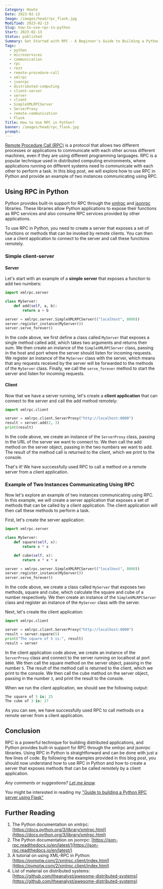 ```yaml
---
Category: Howto
Date: 2023-02-13
Image: /images/head/rpc_flask.jpg
Modified: 2023-02-13
Slug: how-to-use-rpc-in-python
Start: 2023-02-13
Status: published
Summary: Get Started with RPC - A Beginner's Guide to Building a Python RPC Server Using xmlrpc and jsonrpc.
Tags:
  - python
  - microservices
  - communication
  - rpc
  - rest
  - remote-procedure-call
  - xmlrpc
  - jsonrpc
  - distributed-computing
  - client-server
  - server
  - client
  - SimpleXMLRPCServer
  - ServerProxy
  - remote-communication
  - Flask
Title: How to Use RPC in Python?
banner: /images/head/rpc_flask.jpg
prompt:
---
```


[Remote Procedure Call (RPC)](https://en.wikipedia.org/wiki/Remote_procedure_call) is a protocol that allows two different processes or applications to communicate with each other across different machines, even if they are using different programming languages. RPC is a popular technique used in distributed computing environments, where applications running on different systems need to communicate with each other to perform a task. In this blog post, we will explore how to use RPC in Python and provide an example of two instances communicating using RPC.

## Using RPC in Python

Python provides built-in support for RPC through the [xmlrpc](https://docs.python.org/3/library/xmlrpc.html) and [jsonrpc](https://json-rpc.readthedocs.io/en/latest/) libraries. These libraries allow Python applications to expose their functions as RPC services and also consume RPC services provided by other applications.

To use RPC in Python, you need to create a server that exposes a set of functions or methods that can be invoked by remote clients. You can then use a client application to connect to the server and call these functions remotely.

### Simple client-server

#### Server

Let's start with an example of a **simple server** that exposes a function to add two numbers:

```python
import xmlrpc.server

class MyServer:
    def add(self, a, b):
        return a + b

server = xmlrpc.server.SimpleXMLRPCServer(("localhost", 8000))
server.register_instance(MyServer())
server.serve_forever()

```

In the code above, we first define a class called `MyServer` that exposes a single method called add, which takes two arguments and returns their sum. We then create an instance of the `SimpleXMLRPCServer` class, passing in the host and port where the server should listen for incoming requests. We register an instance of the `MyServer` class with the server, which means that any requests received by the server will be forwarded to the methods of the `MyServer` class. Finally, we call the `serve_forever` method to start the server and listen for incoming requests.

#### Client

Now that we have a server running, let's create a **client application** that can connect to the server and call the add method remotely:

```python
import xmlrpc.client

server = xmlrpc.client.ServerProxy("http://localhost:8000")
result = server.add(2, 3)
print(result)

```

In the code above, we create an instance of the `ServerProxy` class, passing in the URL of the server we want to connect to. We then call the add method on the server object, passing in the two numbers we want to add. The result of the method call is returned to the client, which we print to the console.

That's it! We have successfully used RPC to call a method on a remote server from a client application.

### Example of Two Instances Communicating Using RPC

Now let's explore an example of two instances communicating using RPC. In this example, we will create a server application that exposes a set of methods that can be called by a client application. The client application will then call these methods to perform a task.

First, let's create the server application:

```python
import xmlrpc.server

class MyServer:
    def square(self, x):
        return x * x

    def cube(self, x):
        return x * x * x

server = xmlrpc.server.SimpleXMLRPCServer(("localhost", 8000))
server.register_instance(MyServer())
server.serve_forever()

```

In the code above, we create a class called `MyServer` that exposes two methods, square and cube, which calculate the square and cube of a number respectively. We then create an instance of the `SimpleXMLRPCServer` class and register an instance of the `MyServer` class with the server.

Next, let's create the client application:

```python
import xmlrpc.client

server = xmlrpc.client.ServerProxy("http://localhost:8000")
result = server.square(5)
print("The square of 5 is:", result)
result = server

```

In the client application code above, we create an instance of the `ServerProxy` class and connect to the server running on localhost at port `8000`. We then call the square method on the server object, passing in the number `5`. The result of the method call is returned to the client, which we print to the console. We then call the cube method on the server object, passing in the number `3`, and print the result to the console.

When we run the client application, we should see the following output:

```python
The square of 5 is: 25
The cube of 3 is: 27
```

As you can see, we have successfully used RPC to call methods on a remote server from a client application.

## Conclusion

RPC is a powerful technique for building distributed applications, and Python provides built-in support for RPC through the xmlrpc and jsonrpc libraries. Using RPC in Python is straightforward and can be done with just a few lines of code. By following the examples provided in this blog post, you should now understand how to use RPC in Python and how to create a server that exposes methods that can be called remotely by a client application.

*Any comments or suggestions? [Let me know](mailto:ksafjan@gmail.com?subject=Blog+post).*

You might be interested in reading my ["Guide to building a Python RPC server using Flask"](./guide-building-python-rpc-server-using-flask)

## Further Reading

1. The Python documentation on xmlrpc: [https://docs.python.org/3/library/xmlrpc.html](https://docs.python.org/3/library/xmlrpc.html)
2. The Python documentation on jsonrpc:
 [https://json-rpc.readthedocs.io/en/latest/](https://json-rpc.readthedocs.io/en/latest/)
1. A tutorial on using XML-RPC in Python: [https://pymotw.com/2/xmlrpc.client/index.html](https://pymotw.com/2/xmlrpc.client/index.html)
4. List of material on distributed systems:
 [https://github.com/theanalyst/awesome-distributed-systems](https://github.com/theanalyst/awesome-distributed-systems)
